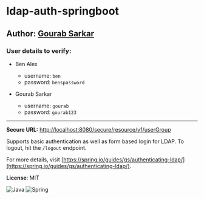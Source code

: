 # ldap-auth-springboot

## Author: [Gourab Sarkar](https://gourabsarkar.netlify.app/)

### User details to verify:

- Ben Alex
	- username: `ben`
	- password: `benspassword`

- Gourab Sarkar
	- username: `gourab`
	- password: `gourab123`

---
	
**Secure URL:** [http://localhost:8080/secure/resource/v1/userGroup](http://localhost:8080/secure/resource/v1/userGroup)

Supports basic authentication as well as form based login for LDAP. To logout, hit the `/logout` endpoint.
	
For more details, visit [https://spring.io/guides/gs/authenticating-ldap/](https://spring.io/guides/gs/authenticating-ldap/).

**License**: MIT

![Java](https://img.shields.io/badge/java-%23ED8B00.svg?style=for-the-badge&logo=java&logoColor=white)
![Spring](https://img.shields.io/badge/spring-%236DB33F.svg?style=for-the-badge&logo=spring&logoColor=white)
